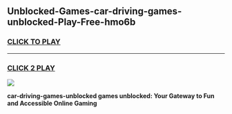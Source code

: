 
## Unblocked-Games-car-driving-games-unblocked-Play-Free-hmo6b
<h3>
<a href="https://premium76.site?title=car-driving-games-unblocked&ref=20A">CLICK TO PLAY</a></h3>
<hr>

<h3>
<a href="https://premium76.site?title=car-driving-games-unblocked&ref=20A">CLICK 2 PLAY</a>
  
</h3>

<a href="https://premium76.site?title=car-driving-games-unblocked&ref=20A"><img src="https://clearcache.store/games.png"></a>


**car-driving-games-unblocked games unblocked: Your Gateway to Fun and Accessible Online Gaming**
